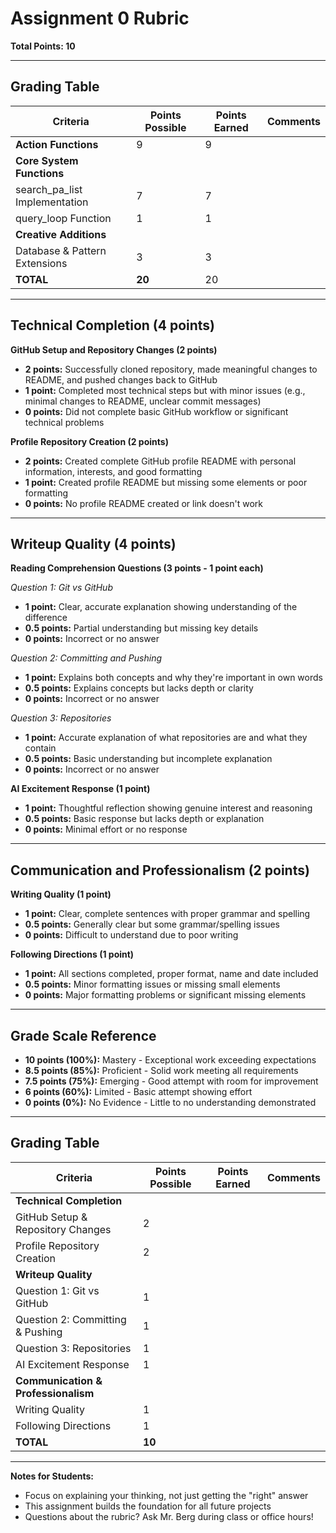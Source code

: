 # Assignment 0 Rubric
**Total Points: 10**

---

## Grading Table

 Criteria | Points Possible | Points Earned | Comments |
|----------|----------------|---------------|----------|
| **Action Functions** | 9 | 9 | |
| **Core System Functions** | | | |
| search_pa_list Implementation | 7 | 7 | |
| query_loop Function | 1 | 1 | |
| **Creative Additions** | | | |
| Database & Pattern Extensions | 3 | 3 | |
| **TOTAL** | **20** | 20 | |

---

## Technical Completion (4 points)

**GitHub Setup and Repository Changes (2 points)**
- **2 points:** Successfully cloned repository, made meaningful changes to README, and pushed changes back to GitHub
- **1 point:** Completed most technical steps but with minor issues (e.g., minimal changes to README, unclear commit messages)
- **0 points:** Did not complete basic GitHub workflow or significant technical problems

**Profile Repository Creation (2 points)**
- **2 points:** Created complete GitHub profile README with personal information, interests, and good formatting
- **1 point:** Created profile README but missing some elements or poor formatting
- **0 points:** No profile README created or link doesn't work

---

## Writeup Quality (4 points)

**Reading Comprehension Questions (3 points - 1 point each)**

*Question 1: Git vs GitHub*
- **1 point:** Clear, accurate explanation showing understanding of the difference
- **0.5 points:** Partial understanding but missing key details
- **0 points:** Incorrect or no answer

*Question 2: Committing and Pushing*
- **1 point:** Explains both concepts and why they're important in own words
- **0.5 points:** Explains concepts but lacks depth or clarity
- **0 points:** Incorrect or no answer

*Question 3: Repositories*
- **1 point:** Accurate explanation of what repositories are and what they contain
- **0.5 points:** Basic understanding but incomplete explanation
- **0 points:** Incorrect or no answer

**AI Excitement Response (1 point)**
- **1 point:** Thoughtful reflection showing genuine interest and reasoning
- **0.5 points:** Basic response but lacks depth or explanation
- **0 points:** Minimal effort or no response

---

## Communication and Professionalism (2 points)

**Writing Quality (1 point)**
- **1 point:** Clear, complete sentences with proper grammar and spelling
- **0.5 points:** Generally clear but some grammar/spelling issues
- **0 points:** Difficult to understand due to poor writing

**Following Directions (1 point)**
- **1 point:** All sections completed, proper format, name and date included
- **0.5 points:** Minor formatting issues or missing small elements
- **0 points:** Major formatting problems or significant missing elements

---

## Grade Scale Reference
- **10 points (100%):** Mastery - Exceptional work exceeding expectations
- **8.5 points (85%):** Proficient - Solid work meeting all requirements
- **7.5 points (75%):** Emerging - Good attempt with room for improvement
- **6 points (60%):** Limited - Basic attempt showing effort
- **0 points (0%):** No Evidence - Little to no understanding demonstrated

---

## Grading Table

| Criteria | Points Possible | Points Earned | Comments |
|----------|----------------|---------------|----------|
| **Technical Completion** | | | |
| GitHub Setup & Repository Changes | 2 | | |
| Profile Repository Creation | 2 | | |
| **Writeup Quality** | | | |
| Question 1: Git vs GitHub | 1 | | |
| Question 2: Committing & Pushing | 1 | | |
| Question 3: Repositories | 1 | | |
| AI Excitement Response | 1 | | |
| **Communication & Professionalism** | | | |
| Writing Quality | 1 | | |
| Following Directions | 1 | | |
| **TOTAL** | **10** | | |

---

**Notes for Students:**
- Focus on explaining your thinking, not just getting the "right" answer
- This assignment builds the foundation for all future projects
- Questions about the rubric? Ask Mr. Berg during class or office hours!